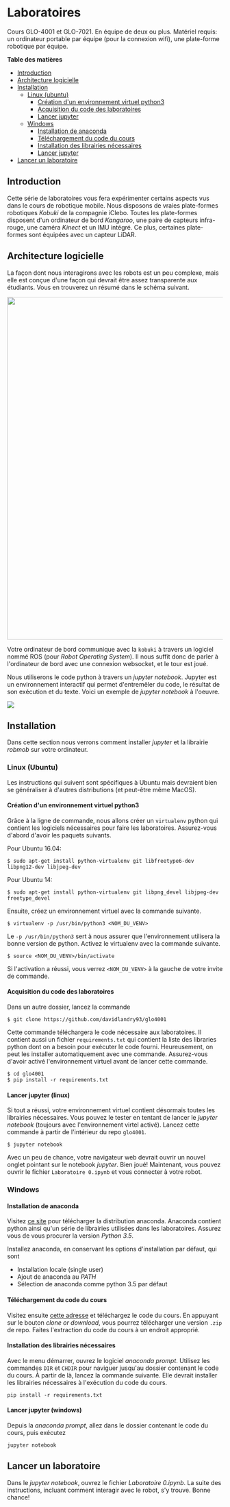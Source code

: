 
# Laboratoires

Cours GLO-4001 et GLO-7021. En équipe de deux ou plus. Matériel requis: un ordinateur portable
par équipe (pour la connexion wifi), une plate-forme robotique par équipe.

<!-- markdown-toc start - Don't edit this section. Run M-x markdown-toc-generate-toc again -->
**Table des matières**

- [Introduction](#introduction)
- [Architecture logicielle](#architecture-logicielle)
- [Installation](#installation)
    - [Linux (ubuntu)](#linux-ubuntu)
        - [Création d'un environnement virtuel python3](#création-dun-environnement-virtuel-python3)
        - [Acquisition du code des laboratoires](#acquisition-du-code-des-laboratoires)
        - [Lancer jupyter](#lancer-jupyter-linux)
    - [Windows](#windows)
        - [Installation de anaconda](#installation-de-anaconda)
        - [Téléchargement du code du cours](#téléchargement-du-code-du-cours)
        - [Installation des librairies nécessaires](#installation-des-librairies-nécessaires)
        - [Lancer jupyter](#lancer-jupyter-windows)
- [Lancer un laboratoire](#lancer-un-laboratoire)

<!-- markdown-toc end -->


## Introduction

Cette série de laboratoires vous fera expérimenter certains aspects vus dans le
cours de robotique mobile. Nous disposons de vraies plate-formes robotiques
*Kobuki* de la compagnie iClebo. Toutes les plate-formes disposent d'un
ordinateur de bord *Kangaroo*, une paire de capteurs infra-rouge, une caméra
*Kinect* et un IMU intégré. Ce plus, certaines plate-formes sont équipées avec un
capteur LiDAR.

## Architecture logicielle

La façon dont nous interagirons avec les robots est un peu complexe, mais elle
est conçue d'une façon qui devrait être assez transparente aux étudiants. Vous
en trouverez un résumé dans le schéma suivant.

<img src="doc/software_architecture.png" width="800" ></img>

Votre ordinateur de bord communique avec la `kobuki` à travers un logiciel nommé ROS (pour *Robot Operating System*). Il nous suffit donc de parler à l'ordinateur de bord avec une connexion websocket, et le tour est joué.

Nous utiliserons le code python à travers un *jupyter notebook*. Jupyter est un
environnement interactif qui permet d'entremêler du code, le résultat de son
exécution et du texte. Voici un exemple de *jupyter notebook* à l'oeuvre.

<img src="doc/jupyterexample.png"></img>

## Installation

Dans cette section nous verrons comment installer *jupyter* et la librairie
*robmob* sur votre ordinateur.

### Linux (Ubuntu)

Les instructions qui suivent sont spécifiques à Ubuntu mais devraient bien se 
généraliser à d'autres distributions (et peut-être même MacOS).

#### Création d'un environnement virtuel python3

Grâce à la ligne de commande, nous allons créer un `virtualenv` python qui
contient les logiciels nécessaires pour faire les laboratoires. Assurez-vous
d'abord d'avoir les paquets suivants.

Pour Ubuntu 16.04:

```
$ sudo apt-get install python-virtualenv git libfreetype6-dev libpng12-dev libjpeg-dev
```

Pour Ubuntu 14:

```
$ sudo apt-get install python-virtualenv git libpng_devel libjpeg-dev freetype_devel
```

Ensuite, créez un environnement virtuel avec la commande suivante.

```
$ virtualenv -p /usr/bin/python3 <NOM_DU_VENV>
```

Le `-p /usr/bin/python3` sert à nous assurer que l'environnement utilisera la bonne version de python. Activez le virtualenv avec la commande suivante.

```
$ source <NOM_DU_VENV>/bin/activate
```

Si l'activation a réussi, vous verrez `<NOM_DU_VENV>` à la gauche de votre invite de commande.

#### Acquisition du code des laboratoires

Dans un autre dossier, lancez la commande

```
$ git clone https://github.com/davidlandry93/glo4001
```

Cette commande téléchargera le code nécessaire aux laboratoires. Il contient aussi un fichier
`requirements.txt` qui contient la liste des libraries python dont on a besoin pour exécuter
le code fourni. Heureusement, on peut les installer automatiquement avec une commande. Assurez-vous
d'avoir activé l'environnement virtuel avant de lancer cette commande.

```
$ cd glo4001
$ pip install -r requirements.txt
```

#### Lancer jupyter (linux)

Si tout a réussi, votre environnement virtuel contient désormais toutes les
librairies nécessaires. Vous pouvez le tester en tentant de lancer le *jupyter
notebook* (toujours avec l'environnement virtel activé). Lancez cette commande à
partir de l'intérieur du repo `glo4001`.

```
$ jupyter notebook
```

Avec un peu de chance, votre navigateur web devrait ouvrir un nouvel onglet pointant sur le notebook *jupyter*. Bien joué! Maintenant, vous pouvez ouvrir le fichier `Laboratoire 0.ipynb` et vous
connecter à votre robot.

### Windows

#### Installation de anaconda

Visitez [ce site](https://www.continuum.io/downloads) pour télécharger la
distribution anaconda. Anaconda contient python ainsi qu'un série de librairies
utilisées dans les laboratoires. Assurez vous de vous procurer la version *Python 3.5*.

Installez anaconda, en conservant les options d'installation par défaut, qui sont

- Installation locale (single user)
- Ajout de anaconda au *PATH*
- Sélection de anaconda comme python 3.5 par défaut

#### Téléchargement du code du cours

Visitez ensuite [cette adresse](https://github.com/davidlandry93/glo4001) et téléchargez
le code du cours. En appuyant sur le bouton *clone or download*, vous pourrez télécharger
une version `.zip` de repo. Faites l'extraction du code du cours à un endroit approprié.

#### Installation des librairies nécessaires

Avec le menu démarrer, ouvrez le logiciel *anaconda prompt*. Utilisez les
commandes `DIR` et `CHDIR` pour naviguer jusqu'au dossier contenant le code du
cours. À partir de là, lancez la commande suivante. Elle devrait installer les
librairies nécessaires à l'exécution du code du cours.

```
pip install -r requirements.txt
```

#### Lancer jupyter (windows)

Depuis la *anaconda prompt*, allez dans le dossier contenant le code du cours, puis exécutez

```
jupyter notebook
```

    
## Lancer un laboratoire

Dans le *jupyter notebook*, ouvrez le fichier *Laboratoire 0.ipynb*. La suite des
instructions, incluant comment interagir avec le robot, s'y trouve. Bonne
chance!
